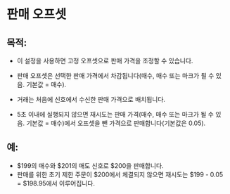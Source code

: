# **판매 오프셋**

## 목적: 

- 이 설정을 사용하면 고정 오프셋으로 판매 가격을 조정할 수 있습니다. 
- 판매 오프셋은 선택한 판매 가격에서 차감됩니다(매수, 매수 또는 마크가 될 수 있음. 기본값 = 매수).

- 거래는 처음에 신호에서 수신한 판매 가격으로 배치됩니다. 
- 5초 이내에 실행되지 않으면 재시도는 판매 가격(매수, 매수 또는 마크가 될 수 있음. 기본값 = 매수)에서 오프셋을 뺀 가격으로 판매합니다(기본값은 0.05). 

## 예:

- $199의 매수와 $201의 매도 신호로 $200을 판매합니다. 
- 판매를 위한 초기 제한 주문이 $200에서 체결되지 않으면 재시도는 $199 - 0.05 = $198.95에서 이루어집니다.
